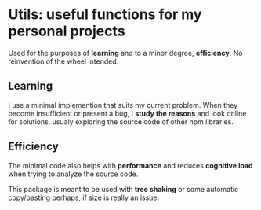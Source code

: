 # Utils: useful functions for my personal projects

Used for the purposes of **learning** and to a minor degree, **efficiency**. No reinvention of the wheel intended.

## Learning
I use a minimal implemention that suits my current problem. When they become insufficient or present a bug, I **study the reasons** and look online for solutions, usualy exploring the source code of other npm libraries.

## Efficiency
The minimal code also helps with **performance** and reduces **cognitive load** when trying to analyze the source code.

This package is meant to be used with **tree shaking** or some automatic copy/pasting perhaps, if size is really an issue.

